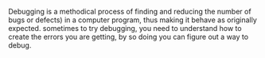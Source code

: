Debugging is a methodical process of finding and reducing the number of bugs or defects) in a computer program, thus making it behave as originally expected.
sometimes to try debugging, you need to understand how to create the errors you are getting, by so doing you can figure out a way to debug. 
